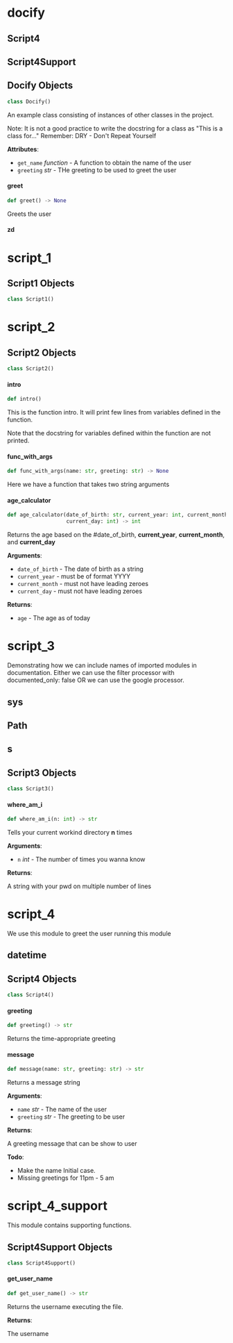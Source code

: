 <a id="docify"></a>

# docify

<a id="docify.Script4"></a>

## Script4

<a id="docify.Script4Support"></a>

## Script4Support

<a id="docify.Docify"></a>

## Docify Objects

```python
class Docify()
```

An example class consisting of instances of other classes in the project.

Note: It is not a good practice to write the docstring for a class as "This is a class for..."
Remember: DRY - Don't Repeat Yourself

**Attributes**:

- `get_name` _function_ - A function to obtain the name of the user
- `greeting` _str_ - THe greeting to be used to greet the user

<a id="docify.Docify.greet"></a>

#### greet

```python
def greet() -> None
```

Greets the user

<a id="docify.zd"></a>

#### zd

<a id="script_1"></a>

# script\_1

<a id="script_1.Script1"></a>

## Script1 Objects

```python
class Script1()
```

<a id="script_2"></a>

# script\_2

<a id="script_2.Script2"></a>

## Script2 Objects

```python
class Script2()
```

<a id="script_2.Script2.intro"></a>

#### intro

```python
def intro()
```

This is the function intro.
It will print few lines from variables defined in the function.

Note that the docstring for variables defined within the function are not printed.

<a id="script_2.Script2.func_with_args"></a>

#### func\_with\_args

```python
def func_with_args(name: str, greeting: str) -> None
```

Here we have a function that takes two string arguments

<a id="script_2.Script2.age_calculator"></a>

#### age\_calculator

```python
def age_calculator(date_of_birth: str, current_year: int, current_month: int,
                   current_day: int) -> int
```

Returns the age based on the #date_of_birth, **current_year**, **current_month**, and **current_day**

**Arguments**:

- `date_of_birth` - The date of birth as a string
- `current_year` - must be of format YYYY
- `current_month` - must not have leading zeroes
- `current_day` - must not have leading zeroes
  

**Returns**:

- `age` - The age as of today

<a id="script_3"></a>

# script\_3

Demonstrating how we can include names of imported modules in documentation.
Either we can use the filter processor with documented_only: false
OR we can use the google processor.

<a id="script_3.sys"></a>

## sys

<a id="script_3.Path"></a>

## Path

<a id="script_3.s"></a>

## s

<a id="script_3.Script3"></a>

## Script3 Objects

```python
class Script3()
```

<a id="script_3.Script3.where_am_i"></a>

#### where\_am\_i

```python
def where_am_i(n: int) -> str
```

Tells your current workind directory **n** times

**Arguments**:

- `n` _int_ - The number of times you wanna know

**Returns**:

  A string with your pwd on multiple number of lines

<a id="script_4"></a>

# script\_4

We use this module to greet the user running this module

<a id="script_4.datetime"></a>

## datetime

<a id="script_4.Script4"></a>

## Script4 Objects

```python
class Script4()
```

<a id="script_4.Script4.greeting"></a>

#### greeting

```python
def greeting() -> str
```

Returns the time-appropriate greeting

<a id="script_4.Script4.message"></a>

#### message

```python
def message(name: str, greeting: str) -> str
```

Returns a message string

**Arguments**:

- `name` _str_ - The name of the user
- `greeting` _str_ - The greeting to be user

**Returns**:

  A greeting message that can be show to user
  

**Todo**:

  * Make the name Initial case.
  * Missing greetings for 11pm - 5 am

<a id="script_4_support"></a>

# script\_4\_support

This module contains supporting functions.

<a id="script_4_support.Script4Support"></a>

## Script4Support Objects

```python
class Script4Support()
```

<a id="script_4_support.Script4Support.get_user_name"></a>

#### get\_user\_name

```python
def get_user_name() -> str
```

Returns the username executing the file.

**Returns**:

  The username


